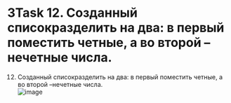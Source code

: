 # 3Task  12. Созданный списокразделить на два: в первый поместить четные, а во второй –нечетные числа.  
12. Созданный списокразделить на два: в первый поместить четные, а во второй –нечетные числа.  
![image](https://user-images.githubusercontent.com/90183727/160696222-97e8f5ed-4ef9-4cf7-b6a0-6b5fbc0c4d6f.png)
